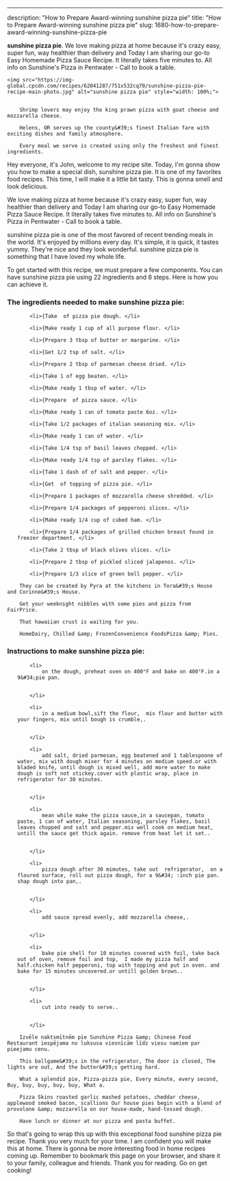 ---
description: "How to Prepare Award-winning sunshine pizza pie"
title: "How to Prepare Award-winning sunshine pizza pie"
slug: 1680-how-to-prepare-award-winning-sunshine-pizza-pie

<p>
	<strong>sunshine pizza pie</strong>. 
	We love making pizza at home because it&#39;s crazy easy, super fun, way healthier than delivery and Today I am sharing our go-to Easy Homemade Pizza Sauce Recipe. It literally takes five minutes to. All info on Sunshine&#39;s Pizza in Pentwater - Call to book a table.
</p>
<p>
	
	<img src="https://img-global.cpcdn.com/recipes/62041287/751x532cq70/sunshine-pizza-pie-recipe-main-photo.jpg" alt="sunshine pizza pie" style="width: 100%;">
	
	
		Shrimp lovers may enjoy the king prawn pizza with goat cheese and mozzarella cheese.
	
		Helens, OR serves up the county&#39;s finest Italian fare with exciting dishes and family atmosphere.
	
		Every meal we serve is created using only the freshest and finest ingredients.
	
</p>
<p>
	Hey everyone, it's John, welcome to my recipe site. Today, I'm gonna show you how to make a special dish, sunshine pizza pie. It is one of my favorites food recipes. This time, I will make it a little bit tasty. This is gonna smell and look delicious.
</p>
	
<p>
	We love making pizza at home because it&#39;s crazy easy, super fun, way healthier than delivery and Today I am sharing our go-to Easy Homemade Pizza Sauce Recipe. It literally takes five minutes to. All info on Sunshine&#39;s Pizza in Pentwater - Call to book a table.
</p>
<p>
	sunshine pizza pie is one of the most favored of recent trending meals in the world. It's enjoyed by millions every day. It's simple, it is quick, it tastes yummy. They're nice and they look wonderful. sunshine pizza pie is something that I have loved my whole life.
</p>

<p>
To get started with this recipe, we must prepare a few components. You can have sunshine pizza pie using 22 ingredients and 8 steps. Here is how you can achieve it.
</p>

<h3>The ingredients needed to make sunshine pizza pie:</h3>

<ol>
	
		<li>{Take  of pizza pie dough. </li>
	
		<li>{Make ready 1 cup of all purpose flour. </li>
	
		<li>{Prepare 3 tbsp of butter or margarine. </li>
	
		<li>{Get 1/2 tsp of salt. </li>
	
		<li>{Prepare 2 tbsp of parmesan cheese dried. </li>
	
		<li>{Take 1 of egg beaten. </li>
	
		<li>{Make ready 1 tbsp of water. </li>
	
		<li>{Prepare  of pizza sauce. </li>
	
		<li>{Make ready 1 can of tomato paste 6oz. </li>
	
		<li>{Take 1/2 packages of italian seasoning mix. </li>
	
		<li>{Make ready 1 can of water. </li>
	
		<li>{Take 1/4 tsp of basil leaves chopped. </li>
	
		<li>{Make ready 1/4 tsp of parsley flakes. </li>
	
		<li>{Take 1 dash of of salt and pepper. </li>
	
		<li>{Get  of topping of pizza pie. </li>
	
		<li>{Prepare 1 packages of mozzarella cheese shredded. </li>
	
		<li>{Prepare 1/4 packages of pepperoni slices. </li>
	
		<li>{Make ready 1/4 cup of cubed ham. </li>
	
		<li>{Prepare 1/4 packages of grilled chicken breast found in freezer department. </li>
	
		<li>{Take 2 tbsp of black olives slices. </li>
	
		<li>{Prepare 2 tbsp of pickled sliced jalapenos. </li>
	
		<li>{Prepare 1/3 slice of green bell pepper. </li>
	
</ol>
<p>
	
		They can be created by Pyra at the kitchens in Tora&#39;s House and Corinne&#39;s House.
	
		Get your weeknight nibbles with some pies and pizza from FairPrice.
	
		That hawaiian crust is waiting for you.
	
		HomeDairy, Chilled &amp; FrozenConvenience FoodsPizza &amp; Pies.
	
</p>

<h3>Instructions to make sunshine pizza pie:</h3>

<ol>
	
		<li>
			on the dough, preheat oven on 400°F and bake on 400°F.in a 9&#34;pie pan.
			
			
		</li>
	
		<li>
			in a medium bowl,sift the flour,  mix flour and butter with your fingers, mix until bough is crumble,.
			
			
		</li>
	
		<li>
			add salt, dried parmesan, egg beatened and 1 tablespoone of water, mix with dough mixer for 4 minutes on medium speed.or with bladed knife, until dough is mixed well, add more water to make dough is soft not stickey.cover with plastic wrap, place in refrigerator for 30 minutes.
			
			
		</li>
	
		<li>
			mean while make the pizza sauce,in a saucepan, tomato paste, 1 can of water, Italian seasoning, parsley flakes, basil leaves chopped and salt and pepper.mix well cook on medium heat, untill the sauce get thick again. remove from heat let it set..
			
			
		</li>
	
		<li>
			pizza dough after 30 mimutes, take out  refrigerator,  on a floured surface, roll out pizza dough, for a 9&#34; :inch pie pan. shap dough into pan,.
			
			
		</li>
	
		<li>
			add sauce spread evenly, add mozzarella cheese,.
			
			
		</li>
	
		<li>
			bake pie shell for 10 minutes covered with foil, take back out of oven, remove foil and top,  I made my pizza half and half.chicken half pepperoni, top with topping and put in oven. and bake for 15 minutes uncovered.or untill golden brown..
			
			
		</li>
	
		<li>
			cut into ready to serve..
			
			
		</li>
	
</ol>

<p>
	
		Izvēle naktsmītnēm pie Sunshine Pizza &amp; Chinese Food Restaurant iespējama no luksusa viesnīcām līdz viesu namiem par pieejamu cenu.
	
		This ballgame&#39;s in the refrigerator, The door is closed, The lights are out, And the butter&#39;s getting hard.
	
		What a splendid pie, Pizza-pizza pie, Every minute, every second, Buy, buy, buy, buy, buy, What a.
	
		Pizza Skins roasted garlic mashed potatoes, cheddar cheese, applewood smoked bacon, scallions Our house pies begin with a blend of provolone &amp; mozzarella on our house-made, hand-tossed dough.
	
		Have lunch or dinner at our pizza and pasta buffet.
	
</p>

<p>
	So that's going to wrap this up with this exceptional food sunshine pizza pie recipe. Thank you very much for your time. I am confident you will make this at home. There is gonna be more interesting food in home recipes coming up. Remember to bookmark this page on your browser, and share it to your family, colleague and friends. Thank you for reading. Go on get cooking!
</p>
